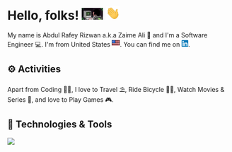 # Hello, folks! <img src="https://github.com/zaimeali/zaimeali/blob/main/coding.gif" alt="Coding Gif" width="48px" > <img src="https://github.com/zaimeali/zaimeali/blob/main/handwave.gif" alt="Hand Wave Gif" width="32px" >

My name is Abdul Rafey Rizwan a.k.a Zaime Ali 👦 and I'm a Software Engineer 💻. I'm from United States <img src="https://github.com/zaimeali/zaimeali/blob/main/united-states.png" alt="US Flag Icon" width="18px" >. You can find me on [<img src="https://github.com/zaimeali/zaimeali/blob/main/linkedin-logo.png" alt="Linkedin Icon" width="15px" >](https://www.linkedin.com/in/abdul-rafey-rizwan).

## ⚙️ Activities

Apart from Coding 👨‍💻, I love to Travel ⛱️, Ride Bicycle 🚴‍♂️, Watch Movies & Series 🍿, and love to Play Games 🎮.

## 🧰 Technologies & Tools
![](https://img.shields.io/badge/Code-Python-informational?style=flat&logo=python&logoColor=white&color=2bbc8a)

<!--
**zaimeali/zaimeali** is a ✨ _special_ ✨ repository because its `README.md` (this file) appears on your GitHub profile.

Here are some ideas to get you started:

- 🔭 I’m currently working on ...
- 🌱 I’m currently learning ...
- 👯 I’m looking to collaborate on ...
- 🤔 I’m looking for help with ...
- 💬 Ask me about ...
- 📫 How to reach me: ...
- 😄 Pronouns: ...
- ⚡ Fun fact: ...
-->
